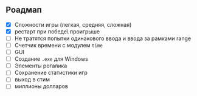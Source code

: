 ## Роадмап

- [x] Сложности игры (легкая, средняя, сложная)
- [x] рестарт при победе\ проигрыше
- [ ] Не тратятся попытки одинакового ввода и ввода за рамками range
- [ ] Счетчик времени с модулем `time`
- [ ] GUI
- [ ] Создание `.exe` для Windows
- [ ] Элементы рогалика
- [ ] Сохранение статистики игр
- [ ] выход в стим
- [ ] миллионы долларов
